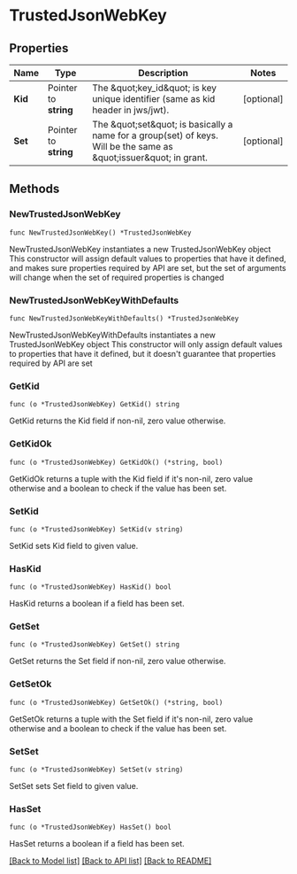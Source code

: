# TrustedJsonWebKey

## Properties

Name | Type | Description | Notes
------------ | ------------- | ------------- | -------------
**Kid** | Pointer to **string** | The \&quot;key_id\&quot; is key unique identifier (same as kid header in jws/jwt). | [optional] 
**Set** | Pointer to **string** | The \&quot;set\&quot; is basically a name for a group(set) of keys. Will be the same as \&quot;issuer\&quot; in grant. | [optional] 

## Methods

### NewTrustedJsonWebKey

`func NewTrustedJsonWebKey() *TrustedJsonWebKey`

NewTrustedJsonWebKey instantiates a new TrustedJsonWebKey object
This constructor will assign default values to properties that have it defined,
and makes sure properties required by API are set, but the set of arguments
will change when the set of required properties is changed

### NewTrustedJsonWebKeyWithDefaults

`func NewTrustedJsonWebKeyWithDefaults() *TrustedJsonWebKey`

NewTrustedJsonWebKeyWithDefaults instantiates a new TrustedJsonWebKey object
This constructor will only assign default values to properties that have it defined,
but it doesn't guarantee that properties required by API are set

### GetKid

`func (o *TrustedJsonWebKey) GetKid() string`

GetKid returns the Kid field if non-nil, zero value otherwise.

### GetKidOk

`func (o *TrustedJsonWebKey) GetKidOk() (*string, bool)`

GetKidOk returns a tuple with the Kid field if it's non-nil, zero value otherwise
and a boolean to check if the value has been set.

### SetKid

`func (o *TrustedJsonWebKey) SetKid(v string)`

SetKid sets Kid field to given value.

### HasKid

`func (o *TrustedJsonWebKey) HasKid() bool`

HasKid returns a boolean if a field has been set.

### GetSet

`func (o *TrustedJsonWebKey) GetSet() string`

GetSet returns the Set field if non-nil, zero value otherwise.

### GetSetOk

`func (o *TrustedJsonWebKey) GetSetOk() (*string, bool)`

GetSetOk returns a tuple with the Set field if it's non-nil, zero value otherwise
and a boolean to check if the value has been set.

### SetSet

`func (o *TrustedJsonWebKey) SetSet(v string)`

SetSet sets Set field to given value.

### HasSet

`func (o *TrustedJsonWebKey) HasSet() bool`

HasSet returns a boolean if a field has been set.


[[Back to Model list]](../README.md#documentation-for-models) [[Back to API list]](../README.md#documentation-for-api-endpoints) [[Back to README]](../README.md)


